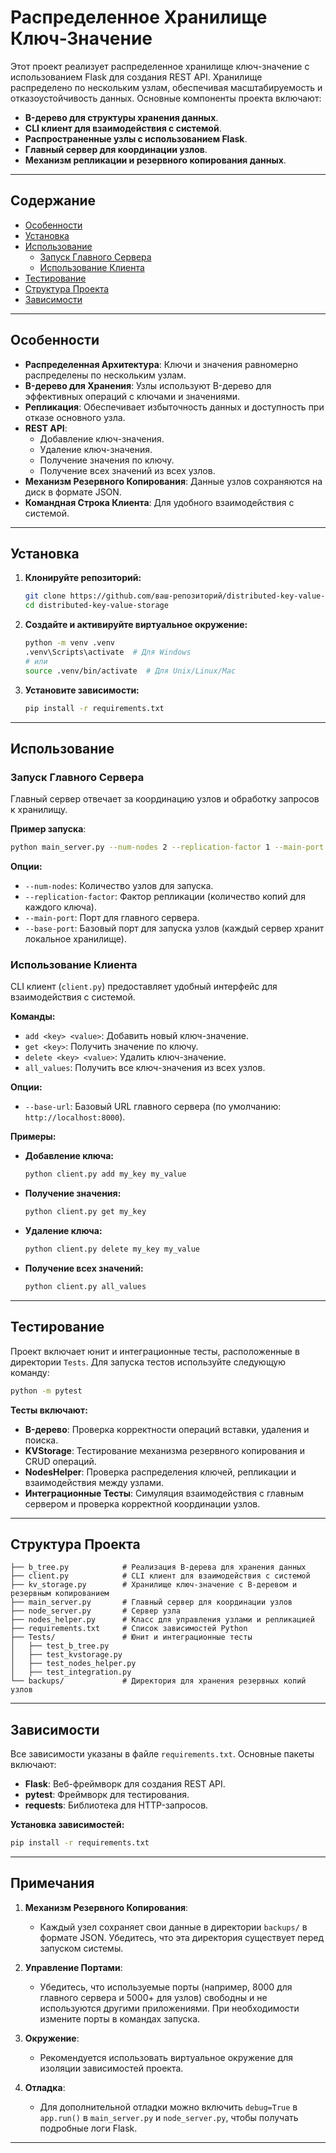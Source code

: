 # Распределенное Хранилище Ключ-Значение

Этот проект реализует распределенное хранилище ключ-значение с использованием Flask для создания REST API. Хранилище распределено по нескольким узлам, обеспечивая масштабируемость и отказоустойчивость данных. Основные компоненты проекта включают:

- **B-дерево для структуры хранения данных**.
- **CLI клиент для взаимодействия с системой**.
- **Распространенные узлы с использованием Flask**.
- **Главный сервер для координации узлов**.
- **Механизм репликации и резервного копирования данных**.

---

## Содержание

- [Особенности](#особенности)
- [Установка](#установка)
- [Использование](#использование)
  - [Запуск Главного Сервера](#запуск-главного-сервера)
  - [Использование Клиента](#использование-клиента)
- [Тестирование](#тестирование)
- [Структура Проекта](#структура-проекта)
- [Зависимости](#зависимости)
---

## Особенности

- **Распределенная Архитектура**: Ключи и значения равномерно распределены по нескольким узлам.
- **B-дерево для Хранения**: Узлы используют B-дерево для эффективных операций с ключами и значениями.
- **Репликация**: Обеспечивает избыточность данных и доступность при отказе основного узла.
- **REST API**:
  - Добавление ключ-значения.
  - Удаление ключ-значения.
  - Получение значения по ключу.
  - Получение всех значений из всех узлов.
- **Механизм Резервного Копирования**: Данные узлов сохраняются на диск в формате JSON.
- **Командная Строка Клиента**: Для удобного взаимодействия с системой.

---

## Установка

1. **Клонируйте репозиторий:**

   ```bash
   git clone https://github.com/ваш-репозиторий/distributed-key-value-storage.git
   cd distributed-key-value-storage
   ```

2. **Создайте и активируйте виртуальное окружение:**

   ```bash
   python -m venv .venv
   .venv\Scripts\activate  # Для Windows
   # или
   source .venv/bin/activate  # Для Unix/Linux/Mac
   ```

3. **Установите зависимости:**

   ```bash
   pip install -r requirements.txt
   ```

---

## Использование

### Запуск Главного Сервера

Главный сервер отвечает за координацию узлов и обработку запросов к хранилищу.

**Пример запуска**:
```bash
python main_server.py --num-nodes 2 --replication-factor 1 --main-port 8000 --base-port 5000
```

**Опции:**

- `--num-nodes`: Количество узлов для запуска.
- `--replication-factor`: Фактор репликации (количество копий для каждого ключа).
- `--main-port`: Порт для главного сервера.
- `--base-port`: Базовый порт для запуска узлов (каждый сервер хранит локальное хранилище).



### Использование Клиента

CLI клиент (`client.py`) предоставляет удобный интерфейс для взаимодействия с системой.

**Команды:**

- `add <key> <value>`: Добавить новый ключ-значение.
- `get <key>`: Получить значение по ключу.
- `delete <key> <value>`: Удалить ключ-значение.
- `all_values`: Получить все ключ-значения из всех узлов.

**Опции:**

- `--base-url`: Базовый URL главного сервера (по умолчанию: `http://localhost:8000`).

**Примеры:**

- **Добавление ключа:**

  ```bash
  python client.py add my_key my_value
  ```

- **Получение значения:**

  ```bash
  python client.py get my_key
  ```

- **Удаление ключа:**

  ```bash
  python client.py delete my_key my_value
  ```

- **Получение всех значений:**

  ```bash
  python client.py all_values
  ```

---

## Тестирование

Проект включает юнит и интеграционные тесты, расположенные в директории `Tests`. Для запуска тестов используйте следующую команду:

```bash
python -m pytest
```

**Тесты включают:**

- **B-дерево**: Проверка корректности операций вставки, удаления и поиска.
- **KVStorage**: Тестирование механизма резервного копирования и CRUD операций.
- **NodesHelper**: Проверка распределения ключей, репликации и взаимодействия между узлами.
- **Интеграционные Тесты**: Симуляция взаимодействия с главным сервером и проверка корректной координации узлов.

---

## Структура Проекта

```plaintext
├── b_tree.py            # Реализация B-дерева для хранения данных
├── client.py            # CLI клиент для взаимодействия с системой
├── kv_storage.py        # Хранилище ключ-значение с B-деревом и резервным копированием
├── main_server.py       # Главный сервер для координации узлов
├── node_server.py       # Сервер узла
├── nodes_helper.py      # Класс для управления узлами и репликацией
├── requirements.txt     # Список зависимостей Python
├── Tests/               # Юнит и интеграционные тесты
│   ├── test_b_tree.py
│   ├── test_kvstorage.py
│   ├── test_nodes_helper.py
│   ├── test_integration.py
└── backups/             # Директория для хранения резервных копий узлов
```

---

## Зависимости

Все зависимости указаны в файле `requirements.txt`. Основные пакеты включают:

- **Flask**: Веб-фреймворк для создания REST API.
- **pytest**: Фреймворк для тестирования.
- **requests**: Библиотека для HTTP-запросов.

**Установка зависимостей:**

```bash
pip install -r requirements.txt
```

---

## Примечания

1. **Механизм Резервного Копирования**:
   - Каждый узел сохраняет свои данные в директории `backups/` в формате JSON. Убедитесь, что эта директория существует перед запуском системы.

2. **Управление Портами**:
   - Убедитесь, что используемые порты (например, 8000 для главного сервера и 5000+ для узлов) свободны и не используются другими приложениями. При необходимости измените порты в командах запуска.

3. **Окружение**:
   - Рекомендуется использовать виртуальное окружение для изоляции зависимостей проекта.

4. **Отладка**:
   - Для дополнительной отладки можно включить `debug=True` в `app.run()` в `main_server.py` и `node_server.py`, чтобы получать подробные логи Flask.

---